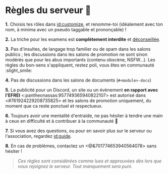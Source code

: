 # Règles du serveur :scroll:

**1.** Choisis tes rôles dans <id:customize>, et renomme-toi (idéalement avec ton nom, à minima avec un pseudo taggable et prononçable) !

**2.** La triche pour les examens est **complètement interdite** et [déconseillée](https://youtube.com/watch?v=hMloyp6NI4E).

**3.** Pas d'insultes, de langage trop familier ou de spam dans les salons publics ; les discussions dans les salons de promotion ne sont sinon modérés que pour les abus importants (contenu obscène, NSFW…). Les règles du bon-sens s'appliquent, restez poli, vous êtes en communauté :slight_smile:

**4.** Pas de discussions dans les salons de documents (`#<module>-docs`)

**5.** La publicité pour un Discord, un site ou un évènement **__en rapport avec l'EFREI__** <:pantheonassas:957749365940822107> est autorisé dans <#761924229208735825> et les salons de promotion uniquement, du moment que ca reste ponctuel et respectueux.

**6.** Toujours avoir une mentalité d'entraide, ne pas hésiter à tendre une main à ceux en difficulté et à contribuer à la communauté :muscle:

**7.** Si vous avez des questions, ou pour en savoir plus sur le serveur ou l'association, regardez <id:guide>.

**8.** En cas de problèmes, contactez un <@&701774653940564078> sans hésiter !

> *Ces règles sont considérées comme lues et approuvées dès lors que vous rejoignez le serveur. Tout manquement sera puni.*
